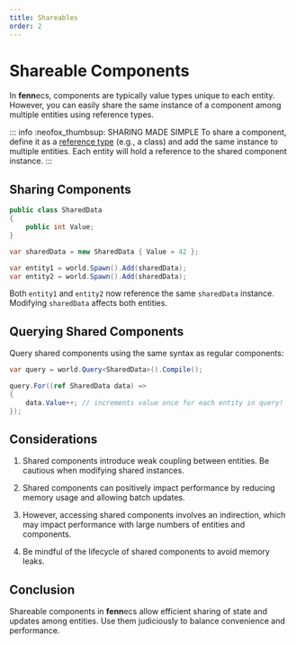 ```yaml
---
title: Shareables
order: 2
---
```


# Shareable Components

In **fenn**ecs, components are typically value types unique to each entity. However, you can easily share the same instance of a component among multiple entities using reference types.

::: info :neofox_thumbsup: SHARING MADE SIMPLE
To share a component, define it as a [reference type](https://learn.microsoft.com/en-us/dotnet/csharp/language-reference/keywords/reference-types) (e.g., a class) and add the same instance to multiple entities. Each entity will hold a reference to the shared component instance.
:::

## Sharing Components

```csharp
public class SharedData
{
    public int Value;
}

var sharedData = new SharedData { Value = 42 };

var entity1 = world.Spawn().Add(sharedData);
var entity2 = world.Spawn().Add(sharedData);
```

Both `entity1` and `entity2` now reference the same `sharedData` instance. Modifying `sharedData` affects both entities.

## Querying Shared Components

Query shared components using the same syntax as regular components:

```csharp
var query = world.Query<SharedData>().Compile();

query.For((ref SharedData data) =>
{
    data.Value++; // increments value once for each entity in query!
});
```

## Considerations

1. Shared components introduce weak coupling between entities. Be cautious when modifying shared instances.

2. Shared components can positively impact performance by reducing memory usage and allowing batch updates.

3. However, accessing shared components involves an indirection, which may impact performance with large numbers of entities and components.

4. Be mindful of the lifecycle of shared components to avoid memory leaks.

## Conclusion

Shareable components in **fenn**ecs allow efficient sharing of state and updates among entities. Use them judiciously to balance convenience and performance.